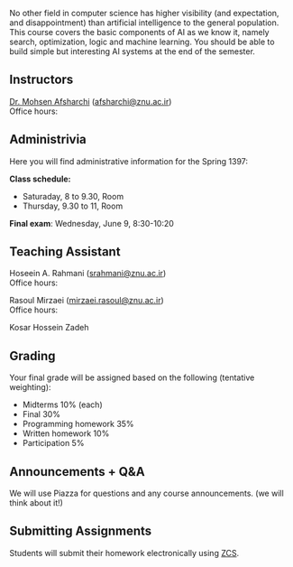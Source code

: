 No other field in computer science has higher visibility (and expectation, and disappointment) than artificial intelligence to the general population. This course covers the basic components of AI as we know it, namely search, optimization, logic and machine learning. You should be able to build simple but interesting AI systems at the end of the semester.

## Instructors
[Dr. Mohsen Afsharchi](http://cv.znu.ac.ir/afsharchim) (afsharchi@znu.ac.ir)  
Office hours:

## Administrivia
Here you will find administrative information for the Spring 1397:

__Class schedule:__ 
 - Saturaday, 8 to 9.30, Room 
 - Thursday, 9.30 to 11, Room
 
__Final exam__: Wednesday, June 9, 8:30-10:20

## Teaching Assistant
Hoseein A. Rahmani (srahmani@znu.ac.ir)  
Office hours:

Rasoul Mirzaei (mirzaei.rasoul@znu.ac.ir)  
Office hours:

Kosar Hossein Zadeh

## Grading
Your final grade will be assigned based on the following (tentative weighting):
- Midterms 10% (each)
- Final 30%
- Programming homework 35%
- Written homework 10%
- Participation 5%

## Announcements + Q&A
We will use Piazza for questions and any course announcements. (we will think about it!)

## Submitting Assignments
Students will submit their homework electronically using [ZCS](http://zcs.znu.ac.ir).
